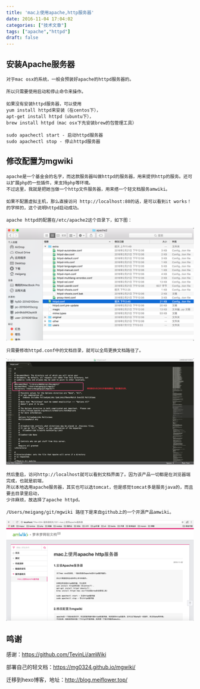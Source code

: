 ```yaml
---
title: 'mac上使用apache,http服务器'
date: 2016-11-04 17:04:02
categories: ["技术文章"]
tags: ["apache","httpd"]
draft: false
---
```


## 安装Apache服务器

	对于mac osx的系统，一般会预装好apache的httpd服务器的。

	所以只需要使用启动和停止命令来操作。

	如果没有安装httpd服务器，可以使用
	yum install httpd来安装（在centos下），
	apt-get install httpd（ubuntu下），
	brew install httpd（mac osx下先安装brew的包管理工具）

	sudo apachectl start - 启动httpd服务器
	sudo apachectl stop - 停止httpd服务器

## 修改配置为mgwiki

	apache是一个基金会的名字，而这款服务器叫做httpd的服务器，用来提供http的服务。还可以扩展php的一些插件，来支持php等环境。
	不过这里，我就是把她当做一个http文件服务器，用来搭一个轻文档服务amwiki。

	如果不配置虚拟主机，那么直接访问 http://localhost:80的话，是可以看到it works！的字样的，这个说明httpd启动成功。

	apache httpd的配置在/etc/apache2这个目录下，如下图：

![](/mb/images/apache2-folder.png)

	只需要修改httpd.conf中的文档目录，就可以全局更换文档路径了。

![](/mb/images/httpd-conf.png)

	然后重启，访问http://localhost就可以看到文档界面了。因为该产品一切都是在浏览器端完成，也就是前端，
	所以本地选用apache服务器，其实也可以选tomcat，但是感觉tomcat多是服务java的，而且要去目录里启动，
	少许麻烦，故选择了apache httpd。

	/Users/meigang/git/mgwiki 路径下是来自github上的一个开源产品amwiki。

![](/mb/images/apache-mgwiki.png)

## 鸣谢
感谢：<a href="https://github.com/TevinLi/amWiki">https://github.com/TevinLi/amWiki</a>

部署自己的轻文档：<a href="https://mg0324.github.io/mgwiki/">https://mg0324.github.io/mgwiki/</a>

迁移到hexo博客，地址：<a href="http://blog.meiflower.top/">http://blog.meiflower.top/</a>
